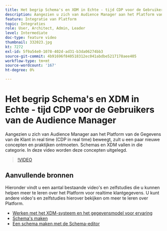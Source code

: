 ```yaml
---
title: Het begrip Schema's en XDM in Echte - tijd CDP voor de Gebruikers van de Audience Manager
description: Aangezien u zich van Audience Manager aan het Platform van de Gegevens van de Klant in real time (CDP in real time) beweegt, zult u een paar nieuwe concepten en praktijken ontmoeten. Schemas en XDM vallen in die categorie. In deze video worden deze concepten uitgelegd.
feature: Integratie van Platform
topic: Integraties
role: User, Architect, Admin, Leader
level: Intermediate
doc-type: feature video
thumbnail: 332023.jpg
kt: 7272
exl-id: 5f9a54e0-1078-402d-ad31-b3da06274bb3
source-git-commit: 4b91696f840518312ec041abdbe5217178aee405
workflow-type: tm+mt
source-wordcount: '167'
ht-degree: 0%

---
```


# Het begrip Schema&#39;s en XDM in Echte - tijd CDP voor de Gebruikers van de Audience Manager

Aangezien u zich van Audience Manager aan het Platform van de Gegevens van de Klant in real time (CDP in real time) beweegt, zult u een paar nieuwe concepten en praktijken ontmoeten. Schemas en XDM vallen in die categorie. In deze video worden deze concepten uitgelegd.

>[!VIDEO](https://video.tv.adobe.com/v/332023/?quality=12&learn=on)

## Aanvullende bronnen

Hieronder vindt u een aantal bestaande video&#39;s en zelfstudies die u kunnen helpen meer te leren over het Platform voor realtime klantgegevens. U kunt andere video&#39;s en zelfstudies hierover bekijken om meer te leren over Platform.

* [Werken met het XDM-systeem en het gegevensmodel voor ervaring](https://experienceleague.adobe.com/docs/platform-learn/tutorials/schemas/understanding-the-xdm-system-and-experience-data-model.html)
* [Schema&#39;s maken](https://experienceleague.adobe.com/docs/platform-learn/tutorials/schemas/create-your-first-schema-with-out-of-the-box-components.html)
* [Een schema maken met de Schema-editor](https://experienceleague.adobe.com/docs/experience-platform/xdm/tutorials/create-schema-ui.html?lang=en#getting-started)
